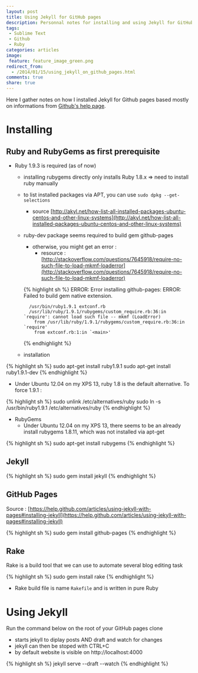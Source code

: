 ```yaml
---
layout: post
title: Using Jekyll for GitHub pages
description: Personnal notes for installing and using Jekyll for GitHub pages
tags:
 - Sublime Text
 - Github
 - Ruby
categories: articles
image:
 feature: feature_image_green.png
redirect_from:
  - /2014/01/15/using_jekyll_on_github_pages.html
comments: true
share: true
---
```


Here I gather notes on how I installed Jekyll for Github pages based mostly on informations from [Github's help page](https://help.github.com/articles/using-jekyll-with-pages).


# Installing

## Ruby and RubyGems as first prerequisite

* Ruby 1.9.3 is required (as of now)
  + installing rubygems directly only installs Ruby 1.8.x => need to install ruby manually
  + to list installed packages via APT, you can use `sudo dpkg --get-selections`
    - source [http://akyl.net/how-list-all-installed-packages-ubuntu-centos-and-other-linux-systems](http://akyl.net/how-list-all-installed-packages-ubuntu-centos-and-other-linux-systems)
  + ruby-dev package seems required to build gem github-pages
    - otherwise, you might get an error :
      + resource : [http://stackoverflow.com/questions/7645918/require-no-such-file-to-load-mkmf-loaderror](http://stackoverflow.com/questions/7645918/require-no-such-file-to-load-mkmf-loaderror)

    {% highlight sh %}
    ERROR:  Error installing github-pages:
    ERROR: Failed to build gem native extension.

          /usr/bin/ruby1.9.1 extconf.rb
          /usr/lib/ruby/1.9.1/rubygems/custom_require.rb:36:in `require': cannot load such file -- mkmf (LoadError)
            from /usr/lib/ruby/1.9.1/rubygems/custom_require.rb:36:in `require'
            from extconf.rb:1:in `<main>'
    {% endhighlight %}

  + installation

{% highlight sh %}
sudo apt-get install ruby1.9.1
sudo apt-get install ruby1.9.1-dev
{% endhighlight %}

* Under Ubuntu 12.04 on my XPS 13, ruby 1.8 is the default alternative. To force 1.9.1 :

{% highlight sh %}
sudo unlink /etc/alternatives/ruby
sudo ln -s /usr/bin/ruby1.9.1 /etc/alternatives/ruby
{% endhighlight %}

* RubyGems
  + Under Ubuntu 12.04 on my XPS 13, there seems to be an already install rubygems 1.8.11, which was not installed via apt-get 

{% highlight sh %}
sudo apt-get install rubygems
{% endhighlight %}

## Jekyll

  {% highlight sh %}
  sudo gem install jekyll
  {% endhighlight %}

## GitHub Pages

Source : [https://help.github.com/articles/using-jekyll-with-pages#installing-jekyll](https://help.github.com/articles/using-jekyll-with-pages#installing-jekyll)

  {% highlight sh %}
  sudo gem install github-pages
  {% endhighlight %}

## Rake

Rake is a build tool that we can use to automate several blog editing task

  {% highlight sh %}
  sudo gem install rake
  {% endhighlight %}

  + Rake build file is name `Rakefile` and is written in pure Ruby

# Using Jekyll

Run the command below on the root of your GitHub pages clone

* starts jekyll to diplay posts AND draft and watch for changes
* jekyll can then be stoped with CTRL+C
* by default website is visible on http://localhost:4000

{% highlight sh %}
jekyll serve --draft --watch
{% endhighlight %}

